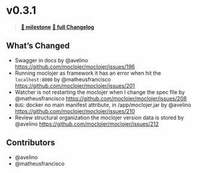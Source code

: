 # v0.3.1

> **[🎯 milestone](https://github.com/moclojer/moclojer/milestone/4?closed=1)**
> **[🔖 full Changelog](https://github.com/moclojer/moclojer/commits/v0.3.1)**

## What’s Changed

* Swagger in docs by @avelino <https://github.com/moclojer/moclojer/issues/196>
* Running moclojer as framework it has an error when hit the `localhost:8000`  by @matheusfrancisco <https://github.com/moclojer/moclojer/issues/201>
* Watcher is not restarting the moclojer when I change the spec file by @matheusfrancisco <https://github.com/moclojer/moclojer/issues/208>
* `BUG`: docker no main manifest attribute, in /app/moclojer.jar by @avelino <https://github.com/moclojer/moclojer/issues/210>
* Review structural organization the moclojer version data is stored by @avelino <https://github.com/moclojer/moclojer/issues/212>

## Contributors

* @avelino
* @matheusfrancisco
